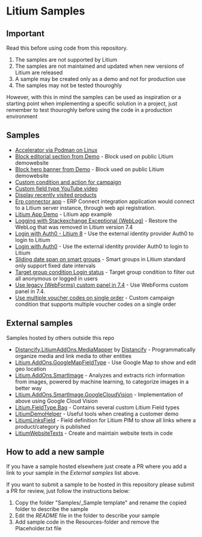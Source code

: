 # Litium Samples

## Important

Read this before using code from this repository.

1. The samples are not supported by Litium
2. The samples are not maintained and updated when new versions of Litium are released
3. A sample may be created only as a demo and not for production use
4. The samples may not be tested thouroghly

However, with this in mind the samples can be used as inspiration or a starting point when implementing a specific solution in a project, just remember to test thouroghly before using the code in a production environment

## Samples

- [Accelerator via Podman on Linux](Samples/Accelerator%20via%20Podman%20on%20Linux)
- [Block editorial section from Demo](Samples/Block%20editorial%20section%20from%20Demo) - Block used on public Litium demowebsite
- [Block hero banner from Demo](Samples/Block%20hero%20banner%20from%20Demo) - Block used on public Litium demowebsite
- [Custom condition and action for campaign](Samples/Custom%20condition%20and%20action%20for%20campaign)
- [Custom field type YouTube video](Samples/Custom%20field%20type%20Youtube%20video)
- [Display recently visited products](Samples/Display%20recently%20visited%20products)
- [Erp connector app](Samples/Erp%20connector%20app) - ERP Connect integration application would connect to a Litium server instance, through web api registration.
- [Litium App Demo](Samples/Litium%20App%20Demo) - Litium app example
- [Logging with Stackexchange Exceptional (WebLog)](Samples/Logging%20with%20Stackexchange%20Exceptional%20%28WebLog%29) - Restore the WebLog that was removed in Litium version 7.4
- [Login with Auth0 - Litium 8](Samples/Login%20with%20Auth0%20-%20Litium%208) - Use the external identity provider Auth0 to login to Litium
- [Login with Auth0](Samples/Login%20with%20Auth0) - Use the external identity provider Auth0 to login to Litium
- [Sliding date span on smart groups](Samples/Sliding%20date%20span%20on%20smart%20groups) - Smart groups in Litium standard only support fixed date intervals
- [Target group condition Login status](Samples/Target%20group%20condition%20Login%20status) - Target group condition to filter out all anonymous or logged in users
- [Use legacy (WebForms) custom panel in 7.4](Samples/Use%20legacy%20custom%20panel%20in%207.4) - Use WebForms custom panel in 7.4.
- [Use multiple voucher codes on single order](Samples/Use%20multiple%20voucher%20codes%20on%20one%20order) - Custom campaign condition that supports multiple voucher codes on a single order

## External samples

Samples hosted by others outside this repo

- [Distancify.LitiumAddOns.MediaMapper](https://github.com/distancify/Distancify.LitiumAddOns.MediaMapper) by [Distancify](https://distancify.com/) - Programmatically organize media and link media to other entities
- [Litium.AddOns.GoogleMapFieldType](https://github.com/tonnguyen/litium-addons-googlemap) - Use Google Map to show and edit geo location
- [Litium.AddOns.SmartImage](https://github.com/tonnguyen/litium-addons-smartimage) - Analyzes and extracts rich information from images, powered by machine learning, to categorize images in a better way
- [Litium.AddOns.SmartImage.GoogleCloudVision](https://github.com/tonnguyen/litium-addons-smartimage-googlecloudvision) - Implementation of above using Google Cloud Vision
- [Litium.FieldType.Bag](https://github.com/tonnguyen/litium-fieldtype-bag) - Contains several custom Litium Field types
- [LitiumDemoHelper](https://github.com/martenw/litium-demo-helper) - Useful tools when creating a customer demo
- [LitiumLinksField](https://github.com/martenw/LitiumLinksField) - Field definition for Litium PIM to show all links where a product/category is published
- [LitiumWebsiteTexts](https://github.com/martenw/LitiumWebsiteTexts) - Create and maintain website texts in code

## How to add a new sample

If you have a sample hosted elsewhere just create a PR where you add a link to your sample in the _External samples_ list above.

If you want to submit a sample to be hosted in this repository please submit a PR for review, just follow the instructions below:

1. Copy the folder "Samples/_Sample template" and rename the copied folder to describe the sample
2. Edit the _README_ file in the folder to describe your sample
3. Add sample code in the Resources-folder and remove the Placeholder.txt file
